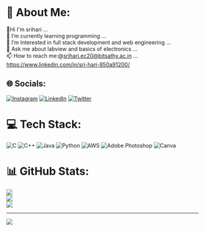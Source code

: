 # 💫 About Me:
🔭Hi I'm srihari ...<br>🌱 I’m currently learning programming ...<br>👯 I’m Interested in  full stack development and web engineering ...<br>💬 Ask me about labview  and basics of electronics ...<br>📫 How to reach me:@srihari.ec20@bitsathy.ac.in ... <br>https://www.linkedin.com/in/sri-hari-850a91200/


## 🌐 Socials:
[![Instagram](https://img.shields.io/badge/Instagram-%23E4405F.svg?logo=Instagram&logoColor=white)](https://instagram.com/_____hari.__) [![LinkedIn](https://img.shields.io/badge/LinkedIn-%230077B5.svg?logo=linkedin&logoColor=white)](https://linkedin.com/in/https://www.linkedin.com/in/sri-hari-850a91200/) [![Twitter](https://img.shields.io/badge/Twitter-%231DA1F2.svg?logo=Twitter&logoColor=white)](https://twitter.com/https://twitter.com/srihari_anand07) 

# 💻 Tech Stack:
![C](https://img.shields.io/badge/c-%2300599C.svg?style=flat&logo=c&logoColor=white) ![C++](https://img.shields.io/badge/c++-%2300599C.svg?style=flat&logo=c%2B%2B&logoColor=white) ![Java](https://img.shields.io/badge/java-%23ED8B00.svg?style=flat&logo=java&logoColor=white) ![Python](https://img.shields.io/badge/python-3670A0?style=flat&logo=python&logoColor=ffdd54) ![AWS](https://img.shields.io/badge/AWS-%23FF9900.svg?style=flat&logo=amazon-aws&logoColor=white) ![Adobe Photoshop](https://img.shields.io/badge/adobephotoshop-%2331A8FF.svg?style=flat&logo=adobephotoshop&logoColor=white) ![Canva](https://img.shields.io/badge/Canva-%2300C4CC.svg?style=flat&logo=Canva&logoColor=white)
# 📊 GitHub Stats:
![](https://github-readme-stats.vercel.app/api?username=srihari1307&theme=dark&hide_border=false&include_all_commits=true&count_private=true)<br/>
![](https://github-readme-streak-stats.herokuapp.com/?user=srihari1307&theme=dark&hide_border=false)<br/>
![](https://github-readme-stats.vercel.app/api/top-langs/?username=srihari1307&theme=dark&hide_border=false&include_all_commits=true&count_private=true&layout=compact)

---
[![](https://visitcount.itsvg.in/api?id=srihari1307&icon=0&color=0)](https://visitcount.itsvg.in)
